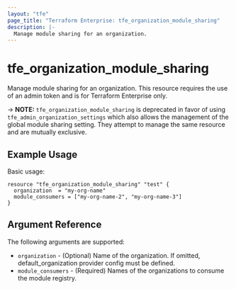 ```yaml
---
layout: "tfe"
page_title: "Terraform Enterprise: tfe_organization_module_sharing"
description: |-
  Manage module sharing for an organization.
---
```


# tfe_organization_module_sharing

Manage module sharing for an organization. This resource requires the
use of an admin token and is for Terraform Enterprise only.

-> **NOTE:** `tfe_organization_module_sharing` is deprecated in favor of using `tfe_admin_organization_settings` which also allows the management of the global module sharing setting. They attempt to manage the same resource and are mutually exclusive.

## Example Usage

Basic usage:

```hcl
resource "tfe_organization_module_sharing" "test" {
  organization  = "my-org-name"
  module_consumers = ["my-org-name-2", "my-org-name-3"]
}
```

## Argument Reference

The following arguments are supported:

* `organization` - (Optional) Name of the organization. If omitted, default_organization provider config must be defined.
* `module_consumers` - (Required) Names of the organizations to consume the module registry.
